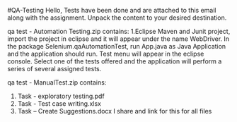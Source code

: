 #QA-Testing
Hello,
Tests have been done and are attached to this email along with the assignment. 
Unpack the content to your desired destination.

qa test - Automation Testing.zip
contains:
1.Eclipse Maven and Junit project, import the project in eclipse and it will appear under the name WebDriver.
In the package Selenium.qaAutomationTest, run App.java as Java Application
and the application should run. 
Test menu will appear in the eclipse console.
Select one of the tests offered and the application will perform a series of several assigned tests. 

qa test - ManualTest.zip
contains:
1. Task - exploratory testing.pdf 
2. Task - Test case writing.xlsx
3. Task – Create Suggestions.docx
I share and link for this for all files
